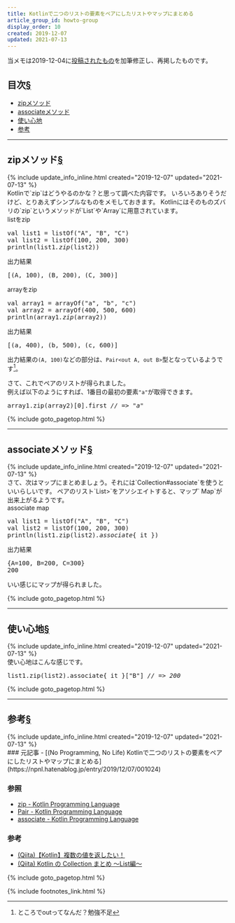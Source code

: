```yaml
---
title: Kotlinで二つのリストの要素をペアにしたリストやマップにまとめる
article_group_id: howto-group
display_order: 10
created: 2019-12-07
updated: 2021-07-13
---
```

当メモは2019-12-04に[投稿されたもの](https://npnl.hatenablog.jp/entry/2019/12/07/001024)を加筆修正し、再掲したものです。

## <a name="index">目次</a><a class="heading-anchor-permalink" href="#目次">§</a>

<ul id="index_ul">
<li><a href="#zipメソッド">zipメソッド</a></li>
<li><a href="#associateメソッド">associateメソッド</a></li>
<li><a href="#使い心地">使い心地</a></li>
<li><a href="#参考">参考</a></li>
</ul>

* * *
## <a name="zipメソッド">zipメソッド</a><a class="heading-anchor-permalink" href="#zipメソッド">§</a>
<div class="chapter-updated">{% include update_info_inline.html created="2019-12-07" updated="2021-07-13" %}</div>
Kotlinで`zip`はどうやるのかな？と思って調べた内容です。  
いろいろありそうだけど、とりあえずシンプルなものをメモしておきます。  
Kotlinにはそのものズバリの`zip`というメソッドが`List`や`Array`に用意されています。

<div class="code-box">
<div class="title">listをzip</div>
<pre>
val list1 = listOf("A", "B", "C")
val list2 = listOf(100, 200, 300)
println(list1<em>.zip</em>(list2))
</pre>
</div>

<div class="code-box-output">
<div class="title">出力結果</div>
<pre>
[(A, 100), (B, 200), (C, 300)]
</pre>
</div>

<div class="code-box">
<div class="title">arrayをzip</div>
<pre>
val array1 = arrayOf("a", "b", "c")
val array2 = arrayOf(400, 500, 600)
println(array1<em>.zip</em>(array2))
</pre>
</div>

<div class="code-box-output">
<div class="title">出力結果</div>
<pre>
[(a, 400), (b, 500), (c, 600)]
</pre>
</div>

出力結果の`(A, 100)`などの部分は、`Pair<out A, out B>`型となっているようです[^what-is-out]。

[^what-is-out]: ところでoutってなんだ？勉強不足

さて、これでペアのリストが得られました。  
例えば以下のようにすれば、1番目の最初の要素`"a"`が取得できます。

<div class="code-box no-title">
<pre>
array1.zip(array2)[0].first <em class="comment">// =&gt; "a"</em>
</pre>
</div>

{% include goto_pagetop.html %}

* * *
## <a name="associateメソッド">associateメソッド</a><a class="heading-anchor-permalink" href="#associateメソッド">§</a>
<div class="chapter-updated">{% include update_info_inline.html created="2019-12-07" updated="2021-07-13" %}</div>
さて、次はマップにまとめましょう。それには`Collection#associate`を使うといいらしいです。  
ペアのリスト`List<Pair<A, B>>`をアソシエイトすると、マップ` Map<A, B>`が出来上がるようです。

<div class="code-box">
<div class="title">associate map</div>
<pre>
val list1 = listOf("A", "B", "C")
val list2 = listOf(100, 200, 300)
println(list1.zip(list2)<em>.associate</em>{ it })
</pre>
</div>
<div class="code-box-output">
<div class="title">出力結果</div>
<pre>
{A=100, B=200, C=300}
200
</pre>
</div>
いい感じにマップが得られました。

{% include goto_pagetop.html %}

* * *
## <a name="使い心地">使い心地</a><a class="heading-anchor-permalink" href="#使い心地">§</a>
<div class="chapter-updated">{% include update_info_inline.html created="2019-12-07" updated="2021-07-13" %}</div>
使い心地はこんな感じです。
<div class="code-box no-title">
<pre>
list1.zip(list2).associate{ it }["B"] <em class="comment">// =&gt; 200</em>
</pre>
</div>

{% include goto_pagetop.html %}

* * *
## <a name="参考">参考</a><a class="heading-anchor-permalink" href="#参考">§</a>
<div class="chapter-updated">{% include update_info_inline.html created="2019-12-07" updated="2021-07-13" %}</div>
### 元記事
- [(No Programming, No Life) Kotlinで二つのリストの要素をペアにしたリストやマップにまとめる](https://npnl.hatenablog.jp/entry/2019/12/07/001024)

### 参照
- [zip - Kotlin Programming Language](https://kotlinlang.org/api/latest/jvm/stdlib/kotlin.collections/zip.html)
- [Pair - Kotlin Programming Language](https://kotlinlang.org/api/latest/jvm/stdlib/kotlin/-pair/)
- [associate - Kotlin Programming Language](https://kotlinlang.org/api/latest/jvm/stdlib/kotlin.collections/associate.html)

### 参考
- [(Qiita)【Kotlin】複数の値を返したい！](https://qiita.com/sdkei/items/2d5dab51b53975286945)
- [(Qiita) Kotlin の Collection まとめ ～List編～](https://qiita.com/kiririnyo/items/aee905225902d096f7c0)

{% include goto_pagetop.html %}

{% include footnotes_link.html %}
